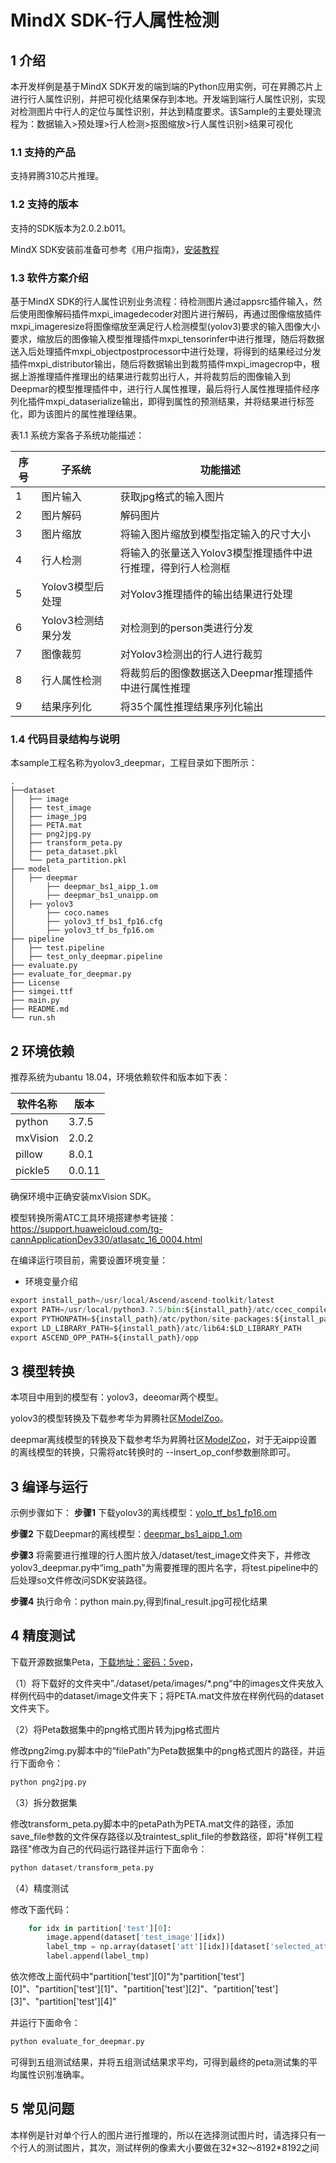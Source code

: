 # MindX SDK-行人属性检测

## 1 介绍
本开发样例是基于MindX SDK开发的端到端的Python应用实例，可在昇腾芯片上进行行人属性识别，并把可视化结果保存到本地。开发端到端行人属性识别，实现对检测图片中行人的定位与属性识别，并达到精度要求。该Sample的主要处理流程为：数据输入>预处理>行人检测>抠图缩放>行人属性识别>结果可视化

### 1.1 支持的产品

支持昇腾310芯片推理。

### 1.2 支持的版本

支持的SDK版本为2.0.2.b011。

MindX SDK安装前准备可参考《用户指南》，[安装教程](https://gitee.com/ascend/mindxsdk-referenceapps/blob/master/docs/quickStart/1-1安装SDK开发套件.md)

### 1.3 软件方案介绍

基于MindX SDK的行人属性识别业务流程：待检测图片通过appsrc插件输入，然后使用图像解码插件mxpi_imagedecoder对图片进行解码，再通过图像缩放插件mxpi_imageresize将图像缩放至满足行人检测模型(yolov3)要求的输入图像大小要求，缩放后的图像输入模型推理插件mxpi_tensorinfer中进行推理，随后将数据送入后处理插件mxpi_objectpostprocessor中进行处理，将得到的结果经过分发插件mxpi_distributor输出，随后将数据输出到裁剪插件mxpi_imagecrop中，根据上游推理插件推理出的结果进行裁剪出行人，并将裁剪后的图像输入到Deepmar的模型推理插件中，进行行人属性推理，最后将行人属性推理插件经序列化插件mxpi_dataserialize输出，即得到属性的预测结果，并将结果进行标签化，即为该图片的属性推理结果。

表1.1 系统方案各子系统功能描述：

| 序号 | 子系统             | 功能描述                                                     |
| ---- | ------------------ | ------------------------------------------------------------ |
| 1    | 图片输入           | 获取jpg格式的输入图片                                        |
| 2    | 图片解码           | 解码图片                                                     |
| 3    | 图片缩放           | 将输入图片缩放到模型指定输入的尺寸大小                       |
| 4    | 行人检测           | 将输入的张量送入Yolov3模型推理插件中进行推理，得到行人检测框 |
| 5    | Yolov3模型后处理   | 对Yolov3推理插件的输出结果进行处理                           |
| 6    | Yolov3检测结果分发 | 对检测到的person类进行分发                                   |
| 7    | 图像裁剪           | 对Yolov3检测出的行人进行裁剪                                 |
| 8    | 行人属性检测       | 将裁剪后的图像数据送入Deepmar推理插件中进行属性推理          |
| 9    | 结果序列化         | 将35个属性推理结果序列化输出                                 |

### 1.4 代码目录结构与说明

本sample工程名称为yolov3_deepmar，工程目录如下图所示：
```
.
├──dataset
│   ├── image
│   ├── test_image
│   ├── image_jpg
│   ├── PETA.mat
│   ├── png2jpg.py
│   ├── transform_peta.py
│   ├── peta_dataset.pkl
│   └── peta_partition.pkl
├── model
│   ├── deepmar
│       ├── deepmar_bs1_aipp_1.om
│       ├── deepmar_bs1_unaipp.om
│   ├── yolov3
│       ├── coco.names
│       ├── yolov3_tf_bs1_fp16.cfg
│       ├── yolov3_tf_bs_fp16.om
├── pipeline
│   ├── test.pipeline
│   ├── test_only_deepmar.pipeline
├── evaluate.py
├── evaluate_for_deepmar.py
├── License
├── simgei.ttf
├── main.py
├── README.md
└── run.sh
```



## 2 环境依赖

推荐系统为ubantu 18.04，环境依赖软件和版本如下表：

| 软件名称    | 版本   |
| ----------- | ------ |
| python      | 3.7.5  |
| mxVision    | 2.0.2  |
| pillow      | 8.0.1  |
| pickle5     | 0.0.11 |

确保环境中正确安装mxVision SDK。

模型转换所需ATC工具环境搭建参考链接：https://support.huaweicloud.com/tg-cannApplicationDev330/atlasatc_16_0004.html

在编译运行项目前，需要设置环境变量：

- 环境变量介绍

```python
export install_path=/usr/local/Ascend/ascend-toolkit/latest
export PATH=/usr/local/python3.7.5/bin:${install_path}/atc/ccec_compiler/bin:${install_path}/atc/bin:$PATH
export PYTHONPATH=${install_path}/atc/python/site-packages:${install_path}/atc/python/site-packages/auto_tune.egg/auto_tune:${install_path}/atc/python/site-packages/schedule_search.egg:$PYTHONPATH
export LD_LIBRARY_PATH=${install_path}/atc/lib64:$LD_LIBRARY_PATH
export ASCEND_OPP_PATH=${install_path}/opp
```

## 3 模型转换

本项目中用到的模型有：yolov3，deeomar两个模型。

yolov3的模型转换及下载参考华为昇腾社区[ModelZoo](https://www.hiascend.com/zh/software/modelzoo/detail/C/210261e64adc42d2b3d84c447844e4c7)。

deepmar离线模型的转换及下载参考华为昇腾社区[ModelZoo](https://www.hiascend.com/zh/software/modelzoo/detail/1/4c787d576d284d1fa482cfa0ec3d4fb7)，对于无aipp设置的离线模型的转换，只需将atc转换时的 --insert_op_conf参数删除即可。

## 3 编译与运行
示例步骤如下：
**步骤1** 下载yolov3的离线模型：[yolo_tf_bs1_fp16.om](https://www.hiascend.com/zh/software/modelzoo/detail/C/210261e64adc42d2b3d84c447844e4c7)

**步骤2** 下载Deepmar的离线模型：[deepmar_bs1_aipp_1.om](https://www.hiascend.com/zh/software/modelzoo/detail/1/4c787d576d284d1fa482cfa0ec3d4fb7)

**步骤3** 将需要进行推理的行人图片放入/dataset/test_image文件夹下，并修改yolov3_deepmar.py中“img_path"为需要推理的图片名字，将test.pipeline中的后处理so文件修改问SDK安装路径。

**步骤4** 执行命令：python main.py,得到final_result.jpg可视化结果



## 4 精度测试

下载开源数据集Peta，[下载地址：密码：5vep](https://pan.baidu.com/share/init?surl=q8nsydT7xkDjZJOxvPcoEw)，

（1）将下载好的文件夹中”./dataset/peta/images/*.png“中的images文件夹放入样例代码中的dataset/image文件夹下；将PETA.mat文件放在样例代码的dataset文件夹下。

（2）将Peta数据集中的png格式图片转为jpg格式图片

​	修改png2img.py脚本中的“filePath”为Peta数据集中的png格式图片的路径，并运行下面命令：

```python
python png2jpg.py
```

（3）拆分数据集

修改transform_peta.py脚本中的petaPath为PETA.mat文件的路径，添加save_file参数的文件保存路径以及traintest_split_file的参数路径，即将"样例工程路径"修改为自己的代码运行路径并运行下面命令：

```python
python dataset/transform_peta.py 
```

（4）精度测试

修改下面代码：

```python
    for idx in partition['test'][0]:
        image.append(dataset['test_image'][idx])
        label_tmp = np.array(dataset['att'][idx])[dataset['selected_attribute']].tolist()
        label.append(label_tmp)
```

依次修改上面代码中"partition\['test'][0]"为"partition\['test'][0]"、"partition\['test'][1]"、"partition\['test'][2]"、"partition\['test'][3]"、"partition\['test'][4]"

并运行下面命令：

```python
python evaluate_for_deepmar.py
```

可得到五组测试结果，并将五组测试结果求平均，可得到最终的peta测试集的平均属性识别准确率。

## 5 常见问题

本样例是针对单个行人的图片进行推理的，所以在选择测试图片时，请选择只有一个行人的测试图片，其次，测试样例的像素大小要做在32\*32～8192\*8192之间
